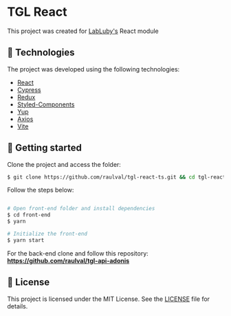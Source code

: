 # TGL React

This project was created for [LabLuby's](https://luby.com.br/labluby/) React module

## 🧪 Technologies

The project was developed using the following technologies:

- [React](https://reactjs.org)
- [Cypress](https://www.cypress.io/)
- [Redux](https://redux.js.org/)
- [Styled-Components](https://styled-components.com/)
- [Yup](https://github.com/jquense/yup)
- [Axios](https://axios-http.com/)
- [Vite](https://vitejs.dev/)

## 🚀 Getting started

Clone the project and access the folder:

```bash
$ git clone https://github.com/raulval/tgl-react-ts.git && cd tgl-react-ts
```

Follow the steps below:

```bash

# Open front-end folder and install dependencies
$ cd front-end
$ yarn

# Initialize the front-end
$ yarn start

```

For the back-end clone and follow this repository:
**https://github.com/raulval/tgl-api-adonis**

## 📝 License

This project is licensed under the MIT License. See the [LICENSE](LICENSE.md) file for details.
